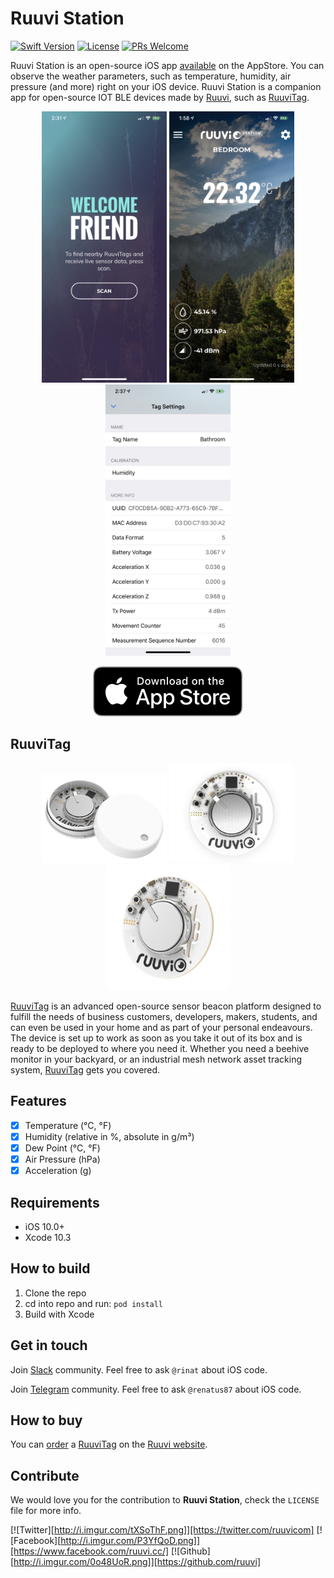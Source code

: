 # Ruuvi Station

[![Swift Version][swift-image]][swift-url]
[![License][license-image]][license-url]
[![PRs Welcome](https://img.shields.io/badge/PRs-welcome-brightgreen.svg?style=flat-square)](http://makeapullrequest.com)

Ruuvi Station is an open-source iOS app [available](https://itunes.apple.com/us/app/ruuvi-station/id1384475885?mt=8) on the AppStore. You can observe the weather parameters, such as temperature, humidity, air pressure (and more) right on your iOS device. Ruuvi Station is a companion app for open-source IOT BLE devices made by [Ruuvi](https://ruuvi.com), such as [RuuviTag](https://ruuvi.com/index.php?id=2).   

<p align="center">
  <img src="/docs/screenshot0.jpeg?raw=true" alt="Ruuvi Station for iOS" width="200"/>
  <img src="/docs/screenshot1.jpeg?raw=true" alt="Ruuvi Station for iOS" width="200"/>
  <img src="/docs/screenshot2.jpeg?raw=true" alt="Ruuvi Station for iOS" width="200"/>
</p>

<p align="center">
  <a href="https://itunes.apple.com/us/app/ruuvi-station/id1384475885?mt=8"><img src="docs/Download_on_the_App_Store_Badge.svg?raw=true&sanitize=true" alt="Ruuvi Station for iOS"></a>
</p>

## RuuviTag

<p align="center">
<img src="/docs/ruuvitag-enclosure-open.jpg?raw=true" alt="RuuviTag" width="200"/>
<img src="/docs/ruuvitag1.jpg?raw=true" alt="RuuviTag" width="200"/>
<img src="/docs/ruuvitag2.jpg?raw=true" alt="RuuviTag" width="200"/>
</p>

[RuuviTag](https://ruuvi.com/index.php?id=2) is an advanced open-source sensor beacon platform designed to fulfill the needs of business customers, developers, makers, students, and can even be used in your home and as part of your personal endeavours. The device is set up to work as soon as you take it out of its box and is ready to be deployed to where you need it. Whether you need a beehive monitor in your backyard, or an industrial mesh network asset tracking system, [RuuviTag](https://ruuvi.com/index.php?id=2) gets you covered. 

## Features

- [x] Temperature (°C, °F)
- [x] Humidity (relative in %, absolute in g/m³)
- [x] Dew Point (°C, °F)
- [x] Air Pressure (hPa)
- [x] Acceleration (g)

## Requirements

- iOS 10.0+
- Xcode 10.3

## How to build

1. Clone the repo
2. cd into repo and run: ```pod install```
3. Build with Xcode

## Get in touch

Join [Slack](http://slack.ruuvi.com) community. Feel free to ask ``@rinat`` about iOS code.  

Join [Telegram](t.me/ruuvicom) community. Feel free to ask ``@renatus87`` about iOS code. 

## How to buy

You can [order](https://shop.ruuvi.com/product/ruuvitag-1-pack/) a [RuuviTag](https://ruuvi.com/index.php?id=2) on the [Ruuvi website](https://ruuvi.com). 

## Contribute

We would love you for the contribution to **Ruuvi Station**, check the ``LICENSE`` file for more info.


<!-- Please don't remove this: Grab your social icons from https://github.com/carlsednaoui/gitsocial -->
[![Twitter][http://i.imgur.com/tXSoThF.png]][https://twitter.com/ruuvicom]
[![Facebook][http://i.imgur.com/P3YfQoD.png]][https://www.facebook.com/ruuvi.cc/]
[![Github][http://i.imgur.com/0o48UoR.png]][https://github.com/ruuvi]

[swift-image]:https://img.shields.io/badge/swift-5.0-orange.svg
[swift-url]: https://swift.org/
[license-image]: https://img.shields.io/badge/License-BSD-blue.svg
[license-url]: LICENSE
